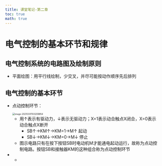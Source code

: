 ```yaml
---
title: 课堂笔记-第二章
toc: true
math: true
---
```


# 电气控制的基本环节和规律

## 电气控制系统的电路图及绘制原则

- 平面绘图：用平行线绘制，少交叉，并尽可能按动作顺序先后排列

## 电气控制的基本环节

- 点动控制环节：

  <img src="http://222.65.137.121:9702/images/2021/03/30/20210331103209.png" alt="image-20210331103209854" style="zoom:50%;" />

  - 用↑表示有驱动力，↓表示无驱动力；X=1表示动合触点X闭合，X=0表示动合触点X断开
    - SB↑→KM↑→KM=1→M↑ 起动
    - SB↓→KM↓→KM=0→M↓ 停止
  - 图示电路只有在按下按钮SB时电动机M才能通电起动运行，故称为点动控制电路。按钮SB和接触器KM的这种组合称为点动控制环节

- - 

